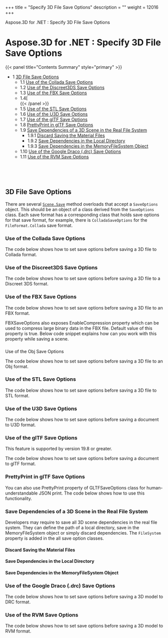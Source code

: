 +++
title = "Specify 3D File Save Options" 
description = "" 
weight = 12016 
+++

Aspose.3D for .NET : Specify 3D File Save Options  

# Aspose.3D for .NET : Specify 3D File Save Options


{{< panel title="Contents Summary" style="primary" >}}
*   1 [3D File Save Options](#Specify3DFileSaveOptions-3DFileSaveOptions)
    *   1.1 [Use of the Collada Save Options](#Specify3DFileSaveOptions-UseoftheColladaSaveOptions)
    *   1.2 [Use of the Discreet3DS Save Options](#Specify3DFileSaveOptions-UseoftheDiscreet3DSSaveOptions)
    *   1.3 [Use of the FBX Save Options](#Specify3DFileSaveOptions-UseoftheFBXSaveOptions)
    *   1.4[  
{{< /panel >}}
    *   1.5 [Use of the STL Save Options](#Specify3DFileSaveOptions-UseoftheSTLSaveOptions)
    *   1.6 [Use of the U3D Save Options](#Specify3DFileSaveOptions-UseoftheU3DSaveOptions)
    *   1.7 [Use of the glTF Save Options](#Specify3DFileSaveOptions-UseoftheglTFSaveOptions)
    *   1.8 [PrettyPrint in glTF Save Options](#Specify3DFileSaveOptions-PrettyPrintinglTFSaveOptions)
    *   1.9 [Save Dependencies of a 3D Scene in the Real File System](#Specify3DFileSaveOptions-SaveDependenciesofa3DSceneintheRealFileSystem)
        *   1.9.1 [Discard Saving the Material Files](#Specify3DFileSaveOptions-DiscardSavingtheMaterialFiles)
        *   1.9.2 [Save Dependencies in the Local Directory](#Specify3DFileSaveOptions-SaveDependenciesintheLocalDirectory)
        *   1.9.3 [Save Dependencies in the MemoryFileSystem Object](#Specify3DFileSaveOptions-SaveDependenciesintheMemoryFileSystemObject)
    *   1.10 [Use of the Google Draco (.drc) Save Options](#Specify3DFileSaveOptions-UseoftheGoogleDraco(.drc)SaveOptions)
    *   1.11 [Use of the RVM Save Options](#Specify3DFileSaveOptions-UseoftheRVMSaveOptions)

 

 

## 3D File Save Options

There are several [`Scene.Save`](http://www.aspose.com/api/net/3d/aspose.threed/scene) method overloads that accept a `SaveOptions` object. This should be an object of a class derived from the `SaveOptions` class. Each save format has a corresponding class that holds save options for that save format, for example, there is `ColladaSaveOptions` for the `FileFormat.Collada` save format.

### Use of the Collada Save Options

The code below shows how to set save options before saving a 3D file to Collada format.

### Use of the Discreet3DS Save Options

The code below shows how to set save options before saving a 3D file to a Discreet 3DS format.

### Use of the FBX Save Options

The code below shows how to set save options before saving a 3D file to an FBX format.

FBXSaveOptions also exposes EnableCompression property which can be used to compress large binary data in the FBX file. Default value of this property is true. Below code snippet explains how can you work with this property while saving a scene.

###   
Use of the Obj Save Options

The code below shows how to set save options before saving a 3D file to an Obj format.

### Use of the STL Save Options

The code below shows how to set save options before saving a 3D file to STL format.

### Use of the U3D Save Options

The code below shows how to set save options before saving a document to U3D format.

### Use of the glTF Save Options

This feature is supported by version 19.8 or greater.

The code below shows how to set save options before saving a document to glTF format.

### PrettyPrint in glTF Save Options

You can also use PrettyPrint property of GLTFSaveOptions class for human-understandable JSON print. The code below shows how to use this functionality. 

### Save Dependencies of a 3D Scene in the Real File System

Developers may require to save all 3D scene dependencies in the real file system. They can define the path of a local directory, save in the MemoryFileSystem object or simply discard dependencies. The `FileSystem` property is added in the all save option classes.

#### Discard Saving the Material Files

#### Save Dependencies in the Local Directory

#### Save Dependencies in the MemoryFileSystem Object

### Use of the Google Draco (.drc) Save Options

The code below shows how to set save options before saving a 3D model to DRC format.

### Use of the RVM Save Options

The code below shows how to set save options before saving a 3D model to RVM format.

